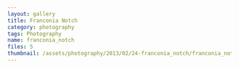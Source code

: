 ```yaml
---
layout: gallery
title: Franconia Notch
category: photography
tags: Photography
name: franconia_notch
files: 5
thumbnail: /assets/photography/2013/02/24-franconia_notch/franconia_notch-3.jpg
---
```


